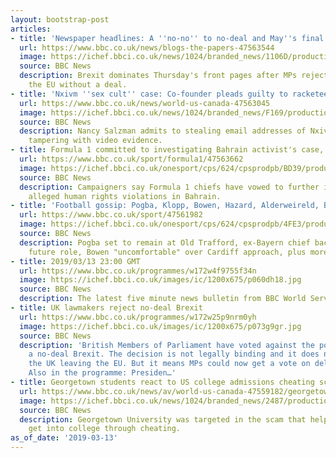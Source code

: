```yaml
---
layout: bootstrap-post
articles:
- title: 'Newspaper headlines: A ''no-no'' to no-deal and May''s final warning'
  url: https://www.bbc.co.uk/news/blogs-the-papers-47563544
  image: https://ichef.bbci.co.uk/news/1024/branded_news/1106D/production/_106014796_metrofrontpage14032019-2.jpg
  source: BBC News
  description: Brexit dominates Thursday's front pages after MPs reject the UK leaving
    the EU without a deal.
- title: 'Nxivm ''sex cult'' case: Co-founder pleads guilty to racketeering'
  url: https://www.bbc.co.uk/news/world-us-canada-47563045
  image: https://ichef.bbci.co.uk/news/1024/branded_news/F169/production/_106010816_aac34748-19a9-4d04-a719-e95058bd242f.jpg
  source: BBC News
  description: Nancy Salzman admits to stealing email addresses of Nxivm critics and
    tampering with video evidence.
- title: Formula 1 committed to investigating Bahrain activist's case, say campaigners
  url: https://www.bbc.co.uk/sport/formula1/47563662
  image: https://ichef.bbci.co.uk/onesport/cps/624/cpsprodpb/BD39/production/_106014484_bahrain.jpg
  source: BBC News
  description: Campaigners say Formula 1 chiefs have vowed to further investigate
    alleged human rights violations in Bahrain.
- title: 'Football gossip: Pogba, Klopp, Bowen, Hazard, Alderweireld, Bielsa, Icardi'
  url: https://www.bbc.co.uk/sport/47561982
  image: https://ichef.bbci.co.uk/onesport/cps/624/cpsprodpb/4FE3/production/_106015402_p070fx6t.jpg
  source: BBC News
  description: Pogba set to remain at Old Trafford, ex-Bayern chief backs Klopp for
    future role, Bowen "uncomfortable" over Cardiff approach, plus more.
- title: 2019/03/13 23:00 GMT
  url: https://www.bbc.co.uk/programmes/w172w4f9755f34n
  image: https://ichef.bbci.co.uk/images/ic/1200x675/p060dh18.jpg
  source: BBC News
  description: The latest five minute news bulletin from BBC World Service.
- title: UK lawmakers reject no-deal Brexit
  url: https://www.bbc.co.uk/programmes/w172w25p9nrm0yh
  image: https://ichef.bbci.co.uk/images/ic/1200x675/p073g9gr.jpg
  source: BBC News
  description: 'British Members of Parliament have voted against the possibility of
    a no-deal Brexit. The decision is not legally binding and it does not rule out
    the UK leaving the EU. But it means MPs could now get a vote on delaying Brexit.
    Also in the programme: Presiden…'
- title: Georgetown students react to US college admissions cheating scam
  url: https://www.bbc.co.uk/news/av/world-us-canada-47559182/georgetown-students-react-to-us-college-admissions-cheating-scam
  image: https://ichef.bbci.co.uk/news/1024/branded_news/2487/production/_106015390_p073gjjf.jpg
  source: BBC News
  description: Georgetown University was targeted in the scam that helped students
    get into college through cheating.
as_of_date: '2019-03-13'
---
```



